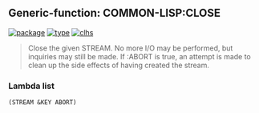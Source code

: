 ## Generic-function: COMMON-LISP:CLOSE
[![package](https://img.shields.io/badge/Package-COMMON--LISP-5f9ea0.svg?style=social&colorA=999999)](../) [![type](https://img.shields.io/badge/Type-Generic--Function-5f9ea0.svg?style=social&colorA=999999)](../#generic-function) [![clhs](https://img.shields.io/badge/CLHS-CLOSE-5f9ea0.svg?style=social&colorA=999999)](http://www.lispworks.com/documentation/HyperSpec/Body/f_close.htm) 

> Close the given STREAM. No more I/O may be performed, but
> inquiries may still be made. If :ABORT is true, an attempt is made
> to clean up the side effects of having created the stream.

### Lambda list
```
(STREAM &KEY ABORT)
```
